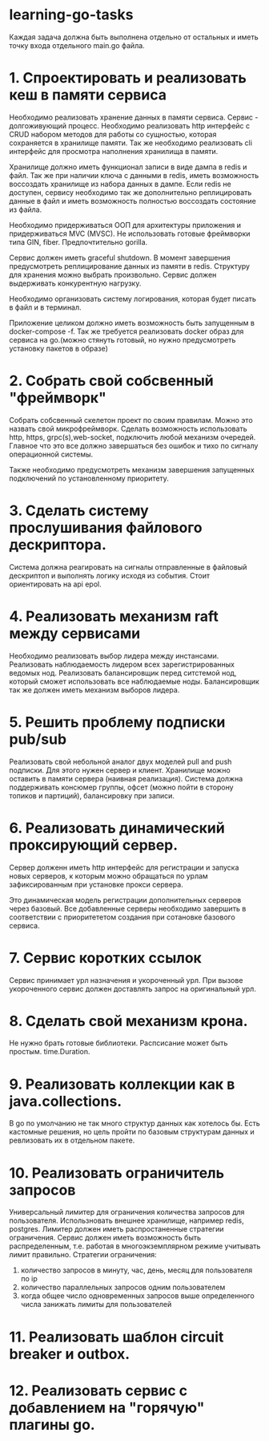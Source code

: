 # learning-go-tasks

Каждая задача должна быть выполнена отдельно от остальных и иметь точку входа отдельного main.go файла.

# 1. Спроектировать и реализовать кеш в памяти сервиса

Необходимо реализовать хранение данных в памяти сервиса. Сервис - долгоживующий процесс. Необходимо реализовать http интерфейс c CRUD набором методов для работы со сущностью, которая сохраняется в хранилище памяти. Так же необходимо реализовать cli интерфейс для просмотра наполнения хранилища в памяти.

Хранилище должно иметь функционал записи в виде дампа в redis и файл. Так же при наличии ключа с данными в redis, иметь возможность воссоздать хранилище из набора данных в дампе. Если redis не доступен, сервису необходимо так же дополнительно реплицировать данные в файл и иметь возможность полностью воссоздать состояние из файла.

Необходимо придерживаться ООП для архитектуры приложения и придерживаться MVC (MVSC). Не использовать готовые фреймворки типа GIN, fiber. Предпочтительно gorilla.

Сервис должен иметь graceful shutdown. В момент завершения предусмотреть реплицирование данных из памяти в redis. Структуру для хранения можно выбрать произвольно. Сервис должен выдерживать конкурентную нагрузку.

Необходимо организовать систему логирования, которая будет писать в файл и в терминал.

Приложение целиком должно иметь возможность быть запущенным в docker-compose -f. Так же требуется реализовать docker образ для сервиса на go.(можно стянуть готовый, но нужно предусмотреть установку пакетов в образе)


# 2. Собрать свой собсвенный "фреймворк"

Собрать собсвенный скелетон проект по своим правилам. Можно это назвать свой микрофреймворк. Сделать возможность использовать http, https, grpc(s),web-socket, подключить любой механизм очередей. Главное что это все должно завершаться без ошибок и тихо по сигналу операционной системы.

Также необходимо предусмотреть механизм завершения запущенных подключений по установленному приоритету.

# 3. Сделать систему прослушивания файлового дескриптора.

Система должна реагировать на сигналы отправленные в файловый дескриптоп и выполнять логику исходя из события. 
Стоит ориентировать на api epol.

# 4. Реализовать механизм raft между сервисами

Необходимо реализовать выбор лидера между инстансами. Реализовать наблюдаемость лидером всех зарегистрированных ведомых нод.
Реализовать балансировщик перед ситстемой нод, который сможет использовать все наблюдаемые ноды. Балансировщик так же должен иметь механизм выборов лидера.

# 5. Решить проблему подписки pub/sub

Реализовать свой небольной аналог двух моделей pull and push подписки. Для этого нужен сервер и клиент.
Хранилище можно оставить в памяти сервера (наивная реализация). Система должна поддерживать консюмер группы, офсет (можно пойти в сторону топиков и партиций), балансировку при записи.

# 6. Реализовать динамический проксирующий сервер.

Сервер долженн иметь http интерфейс для регистрации и запуска новых серверов, к которым можно обращаться по урлам зафиксированным при установке прокси сервера. 

Это динамическая модель регистрации дополнительных серверов через базовый. Все добавленные серверы необходимо завершить в соответствии с приоритететом создания при сотановке базового сервиса.

# 7. Сервис коротких ссылок

Сервис принимает урл назначения и укороченный урл. При вызове укороченного сервис должен доставлять запрос на оригинальный урл.

# 8. Сделать свой механизм крона.

Не нужно брать готовые библиотеки. Распсисание может быть простым.  time.Duration.

# 9. Реализовать коллекции как в java.collections.

В go по умолчанию не так много структур данных как хотелось бы. Есть кастомные решения, но цель пройти по базовым структурам
данных и ревлизовать их в отдельном пакете.

# 10. Реализовать ограничитель запросов

Универсальный лимитер для ограничения количества запросов для пользователя. Использновать внешнее хранилище, например redis, postgres. Лимитер должен иметь распростаненные стратегии ограничения. Сервис должен иметь возможность быть распределенным, т.е. работая в многоэкземплярном режиме учитывать лимит правильно.
Стратегии ограничения:
1) количество запросов в минуту, час, день, месяц для пользователя по ip
2) количество параллельных запросов одним пользователем
3) когда общее число одновременных запросов выше определенного числа занижать лимиты для пользователей

# 11. Реализовать шаблон circuit breaker и outbox.

# 12. Реализовать сервис с добавлением на "горячую" плагины go.